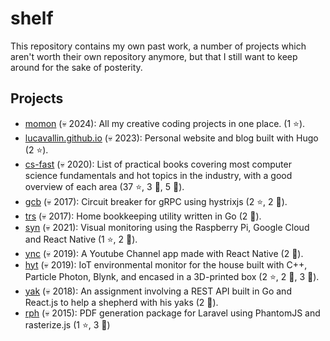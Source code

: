# shelf
This repository contains my own past work, a number of projects which aren't worth their own repository anymore, but that I still want to keep around for the sake of posterity.

## Projects

- [momon](momon/) (💀 2024): All my creative coding projects in one place. (1 ⭐️).
- [lucavallin.github.io](lucavallin.github.io/) (💀 2023): Personal website and blog built with Hugo (2 ⭐️).
- [cs-fast](cs-fast/) (💀 2020): List of practical books covering most computer science fundamentals and hot topics in the industry, with a good overview of each area (37 ⭐️, 3 🍴, 5 👀).
- [gcb](gcb/) (💀 2017): Circuit breaker for gRPC using hystrixjs (2 ⭐️, 2 👀).
- [trs](trs/) (💀 2017): Home bookkeeping utility written in Go (2 👀).
- [syn](syn/) (💀 2021): Visual monitoring using the Raspberry Pi, Google Cloud and React Native (1 ⭐️, 2 👀).
- [ync](ync/) (💀 2019): A Youtube Channel app made with React Native (2 👀).
- [hyt](hyt/) (💀 2019): IoT environmental monitor for the house built with C++, Particle Photon, Blynk, and encased in a 3D-printed box (2 ⭐, 2 🍴, 3 👀).
- [yak](yak/) (💀 2018): An assignment involving a REST API built in Go and React.js to help a shepherd with his yaks (2 👀).
- [rph](rph/) (💀 2015): PDF generation package for Laravel using PhantomJS and rasterize.js (1 ⭐️, 3 👀)
